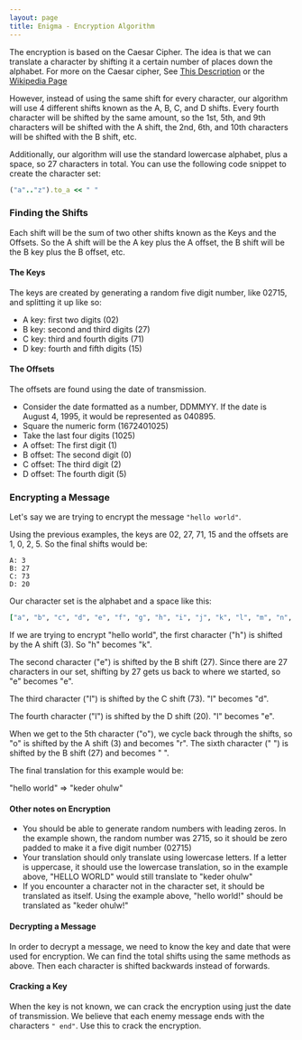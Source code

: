 ```yaml
---
layout: page
title: Enigma - Encryption Algorithm
---
```


The encryption is based on the Caesar Cipher. The idea is that we can translate a character by shifting it a certain number of places down the alphabet. For more on the Caesar cipher, See [This Description](http://practicalcryptography.com/ciphers/caesar-cipher/) or the [Wikipedia Page](https://en.wikipedia.org/wiki/Caesar_cipher)

However, instead of using the same shift for every character, our algorithm will use 4 different shifts known as the A, B, C, and D shifts. Every fourth character will be shifted by the same amount, so the 1st, 5th, and 9th characters will be shifted with the A shift, the 2nd, 6th, and 10th characters will be shifted with the B shift, etc.

Additionally, our algorithm will use the standard lowercase alphabet, plus a space, so 27 characters in total. You can use the following code snippet to create the character set:

```ruby
("a".."z").to_a << " "
```

### Finding the Shifts

Each shift will be the sum of two other shifts known as the Keys and the Offsets. So the A shift will be the A key plus the A offset, the B shift will be the B key plus the B offset, etc.

#### The Keys

The keys are created by generating a random five digit number, like 02715, and splitting it up like so:

  * A key: first two digits (02)
  * B key: second and third digits (27)
  * C key: third and fourth digits (71)
  * D key: fourth and fifth digits (15)

#### The Offsets

The offsets are found using the date of transmission.

* Consider the date formatted as a number, DDMMYY. If the date is August 4, 1995, it would be represented as 040895.
* Square the numeric form (1672401025)
* Take the last four digits (1025)
* A offset: The first digit (1)
* B offset: The second digit (0)
* C offset: The third digit (2)
* D offset: The fourth digit (5)

### Encrypting a Message

Let's say we are trying to encrypt the message `"hello world"`.

Using the previous examples, the keys are 02, 27, 71, 15 and the offsets are 1, 0, 2, 5. So the final shifts would be:

```
A: 3
B: 27
C: 73
D: 20
```

Our character set is the alphabet and a space like this:

```ruby
["a", "b", "c", "d", "e", "f", "g", "h", "i", "j", "k", "l", "m", "n", "o", "p", "q", "r", "s", "t", "u", "v", "w", "x", "y", "z", " "]
```

If we are trying to encrypt "hello world", the first character ("h") is shifted by the A shift (3). So "h" becomes "k".

The second character ("e") is shifted by the B shift (27). Since there are 27 characters in our set, shifting by 27 gets us back to where we started, so "e" becomes "e".

The third character ("l") is shifted by the C shift (73). "l" becomes "d".

The fourth character ("l") is shifted by the D shift (20). "l" becomes "e".

When we get to the 5th character ("o"), we cycle back through the shifts, so "o" is shifted by the A shift (3) and becomes "r". The sixth character (" ") is shifted by the B shift (27) and becomes " ".

The final translation for this example would be:

"hello world" => "keder ohulw"

#### Other notes on Encryption

* You should be able to generate random numbers with leading zeros. In the example shown, the random number was 2715, so it should be zero padded to make it a five digit number (02715)
* Your translation should only translate using lowercase letters. If a letter is uppercase, it should use the lowercase translation, so in the example above, "HELLO WORLD" would still translate to "keder ohulw"
* If you encounter a character not in the character set, it should be translated as itself. Using the example above, "hello world!" should be translated as "keder ohulw!"

#### Decrypting a Message

In order to decrypt a message, we need to know the key and date that were used for encryption. We can find the total shifts using the same methods as above. Then each character is shifted backwards instead of forwards.

#### Cracking a Key

When the key is not known, we can crack the encryption using just the date of transmission. We believe that each enemy message ends with the characters `" end"`. Use this to crack the encryption.
